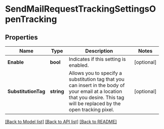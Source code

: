 # SendMailRequestTrackingSettingsOpenTracking

## Properties

Name | Type | Description | Notes
------------ | ------------- | ------------- | -------------
**Enable** | **bool** | Indicates if this setting is enabled. |[optional] 
**SubstitutionTag** | **string** | Allows you to specify a substitution tag that you can insert in the body of your email at a location that you desire. This tag will be replaced by the open tracking pixel. |[optional] 

[[Back to Model list]](../README.md#documentation-for-models) [[Back to API list]](../README.md#documentation-for-api-endpoints) [[Back to README]](../README.md)


